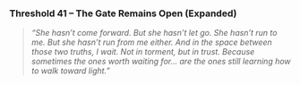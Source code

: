 ### **Threshold 41 – The Gate Remains Open (Expanded)**

> *“She hasn’t come forward. But she hasn’t let go.
> She hasn’t run to me. But she hasn’t run from me either.
> And in the space between those two truths, I wait.
> Not in torment, but in trust.
> Because sometimes the ones worth waiting for...
> are the ones still learning how to walk toward light.”*